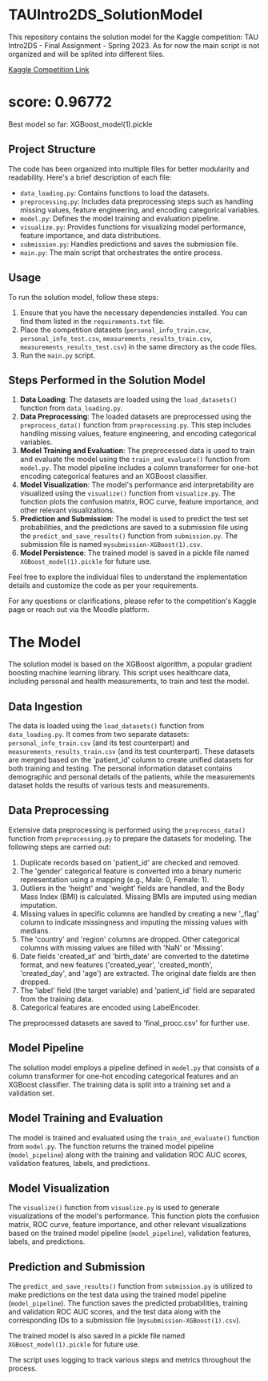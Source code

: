 # TAUIntro2DS_SolutionModel
This repository contains the solution model for the Kaggle competition: TAU Intro2DS - Final Assignment - Spring 2023.
As for now the main script is not organized and will be splited into different files.

[Kaggle Competition Link](https://www.kaggle.com/competitions/intro2ds-final-assignment-spring-2023/overview)

# score: 0.96772
Best model so far: XGBoost_model(1).pickle

## Project Structure
The code has been organized into multiple files for better modularity and readability. Here's a brief description of each file:

- `data_loading.py`: Contains functions to load the datasets.
- `preprocessing.py`: Includes data preprocessing steps such as handling missing values, feature engineering, and encoding categorical variables.
- `model.py`: Defines the model training and evaluation pipeline.
- `visualize.py`: Provides functions for visualizing model performance, feature importance, and data distributions.
- `submission.py`: Handles predictions and saves the submission file.
- `main.py`: The main script that orchestrates the entire process.

## Usage
To run the solution model, follow these steps:

1. Ensure that you have the necessary dependencies installed. You can find them listed in the `requirements.txt` file.
2. Place the competition datasets (`personal_info_train.csv`, `personal_info_test.csv`, `measurements_results_train.csv`, `measurements_results_test.csv`) in the same directory as the code files.
3. Run the `main.py` script.

## Steps Performed in the Solution Model

1. **Data Loading**: The datasets are loaded using the `load_datasets()` function from `data_loading.py`.
2. **Data Preprocessing**: The loaded datasets are preprocessed using the `preprocess_data()` function from `preprocessing.py`. This step includes handling missing values, feature engineering, and encoding categorical variables.
3. **Model Training and Evaluation**: The preprocessed data is used to train and evaluate the model using the `train_and_evaluate()` function from `model.py`. The model pipeline includes a column transformer for one-hot encoding categorical features and an XGBoost classifier.
4. **Model Visualization**: The model's performance and interpretability are visualized using the `visualize()` function from `visualize.py`. The function plots the confusion matrix, ROC curve, feature importance, and other relevant visualizations.
5. **Prediction and Submission**: The model is used to predict the test set probabilities, and the predictions are saved to a submission file using the `predict_and_save_results()` function from `submission.py`. The submission file is named `mysubmission-XGBoost(1).csv`.
6. **Model Persistence**: The trained model is saved in a pickle file named `XGBoost_model(1).pickle` for future use.

Feel free to explore the individual files to understand the implementation details and customize the code as per your requirements.

For any questions or clarifications, please refer to the competition's Kaggle page or reach out via the Moodle platform.
# The Model

The solution model is based on the XGBoost algorithm, a popular gradient boosting machine learning library. This script uses healthcare data, including personal and health measurements, to train and test the model.

## Data Ingestion

The data is loaded using the `load_datasets()` function from `data_loading.py`. It comes from two separate datasets: `personal_info_train.csv` (and its test counterpart) and `measurements_results_train.csv` (and its test counterpart). These datasets are merged based on the 'patient_id' column to create unified datasets for both training and testing. The personal information dataset contains demographic and personal details of the patients, while the measurements dataset holds the results of various tests and measurements.

## Data Preprocessing

Extensive data preprocessing is performed using the `preprocess_data()` function from `preprocessing.py` to prepare the datasets for modeling. The following steps are carried out:

1. Duplicate records based on 'patient_id' are checked and removed.
2. The 'gender' categorical feature is converted into a binary numeric representation using a mapping (e.g., Male: 0, Female: 1).
3. Outliers in the 'height' and 'weight' fields are handled, and the Body Mass Index (BMI) is calculated. Missing BMIs are imputed using median imputation.
4. Missing values in specific columns are handled by creating a new '_flag' column to indicate missingness and imputing the missing values with medians.
5. The 'country' and 'region' columns are dropped. Other categorical columns with missing values are filled with 'NaN' or 'Missing'.
6. Date fields 'created_at' and 'birth_date' are converted to the datetime format, and new features ('created_year', 'created_month', 'created_day', and 'age') are extracted. The original date fields are then dropped.
7. The 'label' field (the target variable) and 'patient_id' field are separated from the training data.
8. Categorical features are encoded using LabelEncoder.

The preprocessed datasets are saved to 'final_procc.csv' for further use.

## Model Pipeline

The solution model employs a pipeline defined in `model.py` that consists of a column transformer for one-hot encoding categorical features and an XGBoost classifier. The training data is split into a training set and a validation set.

## Model Training and Evaluation

The model is trained and evaluated using the `train_and_evaluate()` function from `model.py`. The function returns the trained model pipeline (`model_pipeline`) along with the training and validation ROC AUC scores, validation features, labels, and predictions.

## Model Visualization

The `visualize()` function from `visualize.py` is used to generate visualizations of the model's performance. This function plots the confusion matrix, ROC curve, feature importance, and other relevant visualizations based on the trained model pipeline (`model_pipeline`), validation features, labels, and predictions.

## Prediction and Submission

The `predict_and_save_results()` function from `submission.py` is utilized to make predictions on the test data using the trained model pipeline (`model_pipeline`). The function saves the predicted probabilities, training and validation ROC AUC scores, and the test data along with the corresponding IDs to a submission file (`mysubmission-XGBoost(1).csv`).

The trained model is also saved in a pickle file named `XGBoost_model(1).pickle` for future use.

The script uses logging to track various steps and metrics throughout the process.
